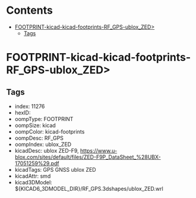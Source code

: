 



Contents
========

* [FOOTPRINT-kicad-kicad-footprints-RF_GPS-ublox_ZED>](#footprint-kicad-kicad-footprints-rf_gps-ublox_zed)
	* [Tags](#tags)

# FOOTPRINT-kicad-kicad-footprints-RF_GPS-ublox_ZED>

## Tags

- index: 11276
- hexID: 
- oompType: FOOTPRINT
- oompSize: kicad
- oompColor: kicad-footprints
- oompDesc: RF_GPS
- oompIndex: ublox_ZED
- kicadDesc: ublox ZED-F9, https://www.u-blox.com/sites/default/files/ZED-F9P_DataSheet_%28UBX-17051259%29.pdf
- kicadTags: GPS GNSS ublox ZED
- kicadAttr: smd
- kicad3DModel: ${KICAD6_3DMODEL_DIR}/RF_GPS.3dshapes/ublox_ZED.wrl
